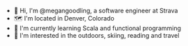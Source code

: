 - 👋 Hi, I'm @megangoodling, a software engineer at Strava
- 🗺 I'm located in Denver, Colorado
- 🌱 I'm currently learning Scala and functional programming
- 👀 I'm interested in the outdoors, skiing, reading and travel
